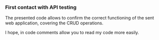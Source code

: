 ### First contact with API testing  
  
The presented code allows to confirm the correct functioning of the sent web application, covering the CRUD operations.  
  
I hope, in code comments allow you to read my code more easily.